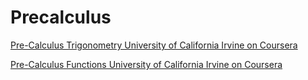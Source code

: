 # Precalculus

[Pre-Calculus Trigonometry University of California Irvine on Coursera](https://www.coursera.org/learn/trigonometry/home/welcome)

[Pre-Calculus Functions University of California Irvine on Coursera](https://www.coursera.org/learn/pre-calculus/home/welcome)
